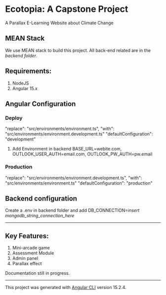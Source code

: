 # Ecotopia: A Capstone Project
A Parallax E-Learning Website about Climate Change

## MEAN Stack
We use MEAN stack to build this project. All back-end related are in the *backend folder*. 

## Requirements:
1. NodeJS
2. Angular 15.x

## Angular Configuration
### Deploy
"replace": "src/environments/environment.ts",
"with": "src/environments/environment.development.ts"
"defaultConfiguration": "development"
1. Add Environment in backend BASE_URL=webite.com, OUTLOOK_USER_AUTH=email.com, OUTLOOK_PW_AUTH=pw.email

### Production
"replace": "src/environments/environment.development.ts",
"with": "src/environments/environment.ts"
"defaultConfiguration": "production"

## Backend configuration
Create a .env in backend folder and add DB_CONNECTION=*insert mongodb_string_connection_here*

---

## Key Features:
1. Mini-arcade game
2. Assessment Module
3. Admin panel
4. Parallax effect

Documentation still in progress.

---

This project was generated with [Angular CLI](https://github.com/angular/angular-cli) version 15.2.4.
